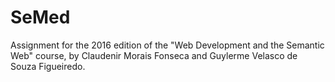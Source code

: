 # SeMed
Assignment for the 2016 edition of the "Web Development and the Semantic Web" course, by Claudenir Morais Fonseca and Guylerme Velasco de Souza Figueiredo.
